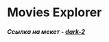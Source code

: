# Movies Explorer 

##### Ссылка на мекет - [dark-2](https://www.figma.com/file/6FMWkB94wE7KTkcCgUXtnC/light-1?node-id=1%3A8005&mode=dev)